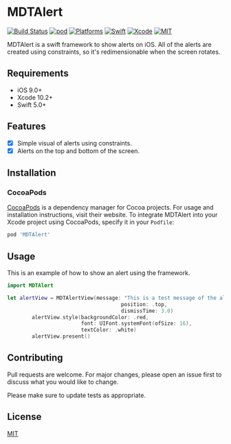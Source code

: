 # MDTAlert

[![Build Status](https://travis-ci.org/cardoso19/MDTAlert.svg?branch=master)](https://travis-ci.org/cardoso19/MDTAlert) [![pod](https://img.shields.io/cocoapods/v/MDTAlert.svg)](https://github.com/cardoso19/MDTAlert) [![Platforms](https://img.shields.io/badge/platforms-iOS-lightgrey.svg)](https://github.com/cardoso19/MDTAlert) [![Swift](https://img.shields.io/badge/Swift-5.0-orange.svg)](https://swift.org) [![Xcode](https://img.shields.io/badge/Xcode-10.2.1-blue.svg)](https://developer.apple.com/xcode) [![MIT](https://img.shields.io/badge/License-MIT-red.svg)](https://opensource.org/licenses/MIT)

MDTAlert is a swift framework to show alerts on iOS. All of the alerts are created using constraints, so it's redimensionable when the screen rotates.

## Requirements

- iOS 9.0+
- Xcode 10.2+
- Swift 5.0+

## Features

- [x] Simple visual of alerts using constraints.
- [x] Alerts on the top and bottom of the screen.

## Installation

### CocoaPods

[CocoaPods](https://cocoapods.org) is a dependency manager for Cocoa projects. For usage and installation instructions, visit their website. To integrate MDTAlert into your Xcode project using CocoaPods, specify it in your `Podfile`:

```ruby
pod 'MDTAlert'
```

## Usage

This is an example of how to show an alert using the framework.

```swift
import MDTAlert

let alertView = MDTAlertView(message: "This is a test message of the alert on the top of the screen",
                                     position: .top,
                                     dismissTime: 3.0)
        alertView.style(backgroundColor: .red,
                        font: UIFont.systemFont(ofSize: 16),
                        textColor: .white)
        alertView.present()
```

## Contributing
Pull requests are welcome. For major changes, please open an issue first to discuss what you would like to change.

Please make sure to update tests as appropriate.

## License
[MIT](https://choosealicense.com/licenses/mit/)

